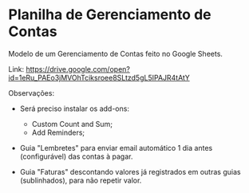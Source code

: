 # Planilha de Gerenciamento de Contas
Modelo de um Gerenciamento de Contas feito no Google Sheets.

Link: https://drive.google.com/open?id=1eRu_PAEo3jMVOhTciksroee8SLtzd5gL5IPAJR4tAtY

Observações:
 - Será preciso instalar os add-ons:
    - Custom Count and Sum;
    - Add Reminders;


- Guia "Lembretes" para enviar email automático 1 dia antes (configurável) das contas à pagar.
- Guia "Faturas" descontando valores já registrados em outras guias (sublinhados), para não repetir valor.





